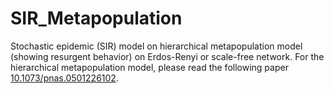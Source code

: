 # SIR_Metapopulation
Stochastic epidemic (SIR) model on hierarchical metapopulation model (showing resurgent behavior) on Erdos-Renyi or scale-free network. For the hierarchical metapopulation model, please read the following paper [10.1073/pnas.0501226102](https://www.pnas.org/doi/10.1073/pnas.0501226102).

